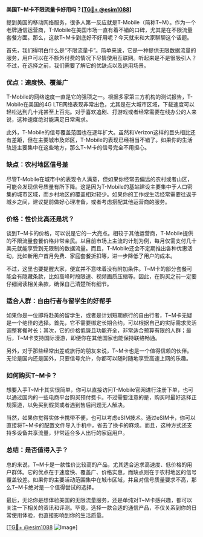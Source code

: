 **美国T~M卡不限流量卡好用吗？[[TG💪+ @esim1088](https://t.me/s/esim1088)]**

提到美国的移动网络服务，很多人第一反应就是T-Mobile（简称T~M）。作为一个老牌通信运营商，T-Mobile在美国市场一直有着不错的口碑，尤其是在不限流量套餐方面。那么，这款T~M卡到底好不好用呢？今天就来和大家聊聊这个话题。

首先，我们得明白什么是“不限流量卡”。简单来说，它是一种提供无限数据流量的服务，用户可以在不额外付费的情况下尽情使用互联网。听起来是不是很吸引人？不过，在选择之前，我们需要了解它的优缺点以及适用场景。

### **优点：速度快、覆盖广**

T-Mobile的网络速度一直是它的强项之一。根据多家第三方机构的测试报告，T-Mobile在美国的4G LTE网络表现非常出色，尤其是在大城市区域，下载速度可以轻松达到几十兆甚至上百兆。对于喜欢追剧、打游戏或者经常需要在线办公的人来说，这种速度绝对能满足日常需求。

此外，T-Mobile的信号覆盖范围也在逐年扩大。虽然和Verizon这样的巨头相比还有差距，但在主要城市及郊区，T-Mobile的表现已经相当不错了。如果你的生活轨迹主要集中在这些地方，那么T~M卡的信号完全不用担心。

### **缺点：农村地区信号差**

尽管T-Mobile在城市中的表现令人满意，但如果你经常去偏远的农村或者山区，可能会发现信号质量有所下降。这是因为T-Mobile的基站建设主要集中于人口密集的城市区域，而乡村地区的覆盖相对较少。如果你的工作或生活经常需要往返于城乡之间，建议提前做好心理准备，或者考虑搭配其他运营商的服务。

### **价格：性价比高还是坑？**

谈到T~M卡的价格，可以说是它的一大亮点。相较于其他运营商，T-Mobile提供的不限流量套餐价格非常亲民。以目前市场上主流的计划为例，每月仅需支付几十美元就能享受到无限制的数据流量。而且，T-Mobile还会不定期推出各种优惠活动，比如新用户首月免费、家庭套餐折扣等，进一步降低了用户的成本。

不过，这里也要提醒大家，便宜并不意味着没有附加条件。T~M卡的部分套餐可能会有隐藏条款，比如高峰时段限速、视频画质压缩等。因此，在购买之前一定要仔细阅读相关条款，确保自己清楚所有细节。

### **适合人群：自由行者与留学生的好帮手**

如果你是一位即将赴美的留学生，或者是计划短期旅行的自由行者，T~M卡无疑是一个绝佳的选择。首先，它不需要绑定长期合约，可以根据自己的实际需求灵活调整套餐时长；其次，它的价格低廉且功能齐全，非常适合预算有限的人群；最后，T~M卡支持国际漫游，即便你在其他国家也能保持联络畅通。

另外，对于那些经常出差或旅行的朋友来说，T~M卡也是一个值得信赖的伙伴。无论是国内还是国外，只要信号允许，你都可以随时随地享受高速上网的乐趣。

### **如何购买T~M卡？**

想要入手T~M卡其实很简单，你可以直接访问T-Mobile官网进行注册下单，也可以通过国内的一些电商平台购买预付费卡。不过需要注意的是，购买时最好选择正规渠道，以免买到假货或者遇到售后问题无人解决。

当然，如果你觉得实体卡携带不便，也可以考虑eSIM技术。通过eSIM卡，你可以直接将T~M卡的配置文件导入手机中，省去了换卡的麻烦。而且，这种方式还支持多设备共享流量，非常适合多人出行的家庭用户。

### **总结：是否值得入手？**

总的来说，T~M卡是一款性价比较高的产品，尤其适合追求高速度、低价格的用户群体。它的优点在于速度快、覆盖广、价格实惠，而缺点则在于农村地区的信号覆盖较差。如果你的主要活动范围集中在城市区域，并且对信号质量要求不高，那么T~M卡绝对是一个值得尝试的选择。

最后，无论你是想体验美国的无限流量服务，还是单纯对T~M卡感兴趣，都可以关注一下相关的资讯和评测。毕竟，选择一款合适的通信产品，不仅关系到你的日常使用体验，也直接影响到你的生活质量。

[[TG💪+ @esim1088](https://t.me/s/esim1088) ![Image](https://i.postimg.cc/4NQfJmqS/Snipaste-2025-05-13-00-14-12.png)]